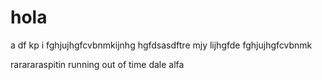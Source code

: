 # hola
a
df
kp
i fghjujhgfcvbnmkijnhg hgfdsasdftre mjy lijhgfde
fghjujhgfcvbnmk
 
rarararaspitin
running out of time
dale
alfa
